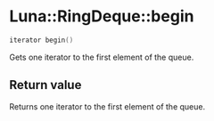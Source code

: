 # Luna::RingDeque::begin

```c++
iterator begin()
```

Gets one iterator to the first element of the queue. 



## Return value
Returns one iterator to the first element of the queue. 

